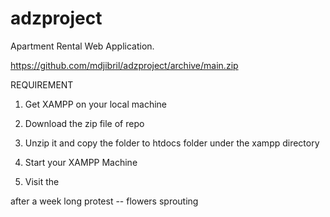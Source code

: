 # adzproject
Apartment Rental Web Application.

https://github.com/mdjibril/adzproject/archive/main.zip

REQUIREMENT

1. Get XAMPP on your local machine

2. Download the zip file of repo 

3. Unzip it and copy the folder to htdocs folder under the xampp directory

4. Start your XAMPP Machine

5. Visit the 

after 
a week long protest --
flowers sprouting
 

